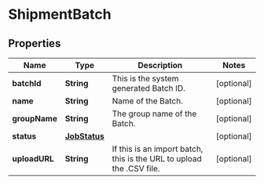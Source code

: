 

# ShipmentBatch


## Properties

| Name | Type | Description | Notes |
|------------ | ------------- | ------------- | -------------|
|**batchId** | **String** | This is the system generated Batch ID. |  [optional] |
|**name** | **String** | Name of the Batch. |  [optional] |
|**groupName** | **String** |  The group name of the Batch. |  [optional] |
|**status** | [**JobStatus**](JobStatus.md) |  |  [optional] |
|**uploadURL** | **String** | If this is an import batch, this is the URL to upload the .CSV file. |  [optional] |



